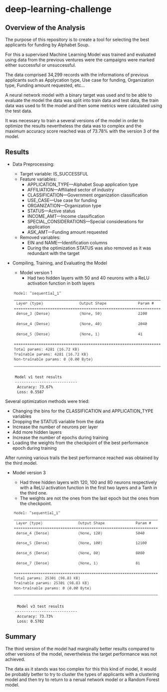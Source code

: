 # deep-learning-challenge


## Overview of the Analysis

The purpose of this repository is to create a tool for selecting the best applicants for funding by Alphabet Soup.

For this a supervised Machine Learning Model was trained and evaluated using data from the previous ventures were the campaigns were marked either successful or unsuccessful.

The data comprised 34,299 records with the informations of previous applicants such as Applycation type, Use case for funding, Organization type, Funding amount requested, etc...

A neural network model with a binary target was used and to be able to evaluate the model the data was split into train data and test data, the train data was used to fit the model and then some metrics were calculated using the test data.

It was necessary to train a several versions of the model in order to optimize the results nevertheless the data was to complex and the maximum accuracy score reached was of 73.78% with the version 3 of the model.


## Results

* Data Preprocessing:
  * Target variable: IS_SUCCESSFUL
  * Feature variables:
    * APPLICATION_TYPE—Alphabet Soup application type
    * AFFILIATION—Affiliated sector of industry
    * CLASSIFICATION—Government organization classification
    * USE_CASE—Use case for funding
    * ORGANIZATION—Organization type
    * STATUS—Active status
    * INCOME_AMT—Income classification
    * SPECIAL_CONSIDERATIONS—Special considerations for     application
    * ASK_AMT—Funding amount requested
  * Removed variables:
    * EIN and NAME—Identification columns
    * During the optimization STATUS was also removed as it was redundant with the target

* Compiling, Training, and Evaluating the Model

  * Model version 1 
    * Had two hidden layers with 50 and 40 neurons with a ReLU activation function in both layers

  ![alt text](Images/Modelv1.png)

       Model v1 test results
       ---------------------------- 
        Accuracy: 73.67% 
        Loss: 0.5587

Several optimization methods were tried:
  * Changing the bins for the CLASSIFICATION and APPLICATION_TYPE variables
  * Dropping the STATUS variable from the data
  * Increase the number of neurons per layer
  * Add more hidden layers
  * Increase the number of epochs during training
  * Loading the weights from the checkpoint of the best performance epoch during training

After running various trails the best performance reached was obtained by the third model.

* Model version 3
    * Had three hidden layers with 120, 100 and 80 neurons respectively with a ReLU activation function in the first two layers and a Tanh in the third one.
    * The weights are not the ones from the last epoch but the ones from the checkpoint. 

  ![alt text](Images/Modelv3.png)

        Model v3 test results
       ---------------------------- 
        Accuracy: 73.73% 
        Loss: 0.5702


## Summary

The third version of the model had marginally better results compared to other versions of the model, nevertheless the target performance was not achieved.

The data as it stands was too complex for this this kind of model, it would be probably better to try to cluster the types of applicants with a clustering model and then try to return to a nerual network model or a Random Forest model.

